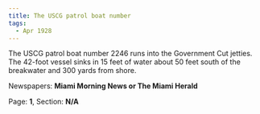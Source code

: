 ```yaml
---  
title: The USCG patrol boat number  
tags:  
  - Apr 1928  
---  
```

  
The USCG patrol boat number 2246 runs into the Government Cut jetties. The 42-foot vessel sinks in 15 feet of water about 50 feet south of the breakwater and 300 yards from shore.  
  
Newspapers: **Miami Morning News or The Miami Herald**  
  
Page: **1**, Section: **N/A** 
